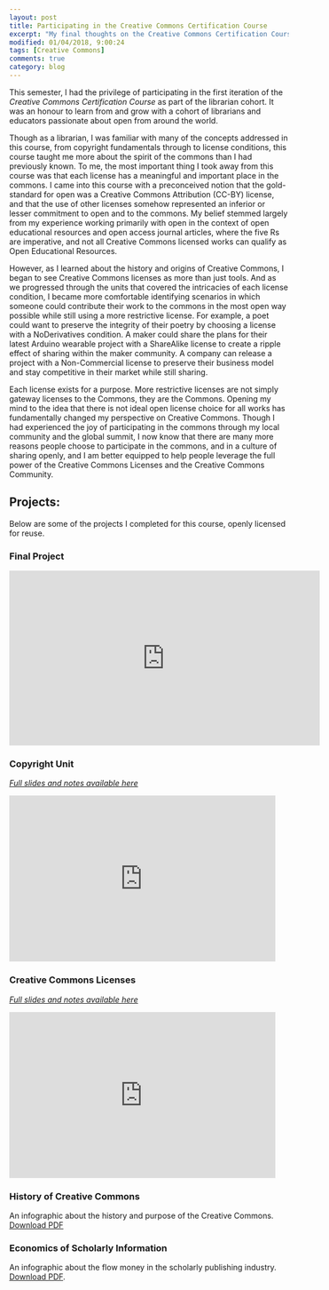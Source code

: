 ```yaml
---
layout: post
title: Participating in the Creative Commons Certification Course
excerpt: "My final thoughts on the Creative Commons Certification Course"
modified: 01/04/2018, 9:00:24
tags: [Creative Commons]
comments: true
category: blog
---
```


This semester, I had the privilege of participating in the first iteration of the *Creative Commons Certification Course* as part of the librarian cohort.  It was an honour to learn from and grow with a cohort of librarians and educators passionate about open from around the world. 

Though as a librarian, I was familiar with many of the concepts addressed in this course, from copyright fundamentals through to license conditions, this course taught me more about the spirit of the commons than I had previously known. To me, the most important thing I took away from this course was that each license has a meaningful and important place in the commons. I came into this course with a preconceived notion that the gold-standard for open was a Creative Commons Attribution (CC-BY) license, and that the use of other licenses somehow represented an inferior or lesser commitment to open and to the commons. My belief stemmed largely from my experience working primarily with open in the context of open educational resources and open access journal articles, where the five Rs are imperative, and not all Creative Commons licensed works can qualify as Open Educational Resources.

However, as I learned about the history and origins of Creative Commons, I began to see Creative Commons licenses as more than just tools. And as we progressed through the units that covered the intricacies of each license condition, I became more comfortable identifying scenarios in which someone could contribute their work to the commons in the most open way possible while still using a more restrictive license. For example, a poet could want to preserve the integrity of their poetry by choosing a license with a NoDerivatives condition. A maker could share the plans for their latest Arduino wearable project with a ShareAlike license to create a ripple effect of sharing within the maker community. A company can release a project with a Non-Commercial license to preserve their business model and stay competitive in their market while still sharing. 

Each license exists for a purpose. More restrictive licenses are not simply gateway licenses to the Commons, they are the Commons. Opening my mind to the idea that there is not ideal open license choice for all works has fundamentally changed my perspective on Creative Commons. Though I had experienced the joy of participating in the commons through my local community and the global summit, I now know that there are many more reasons people choose to participate in the commons, and in a culture of sharing openly, and I am better equipped to help people leverage the full power of the Creative Commons Licenses and the Creative Commons Community. 

## Projects:
Below are some of the projects I completed for this course, openly licensed for reuse. 

### Final Project
<iframe width="560" height="315" src="https://www.youtube.com/embed/ABq1jJ7cGq4" frameborder="0" allow="autoplay; encrypted-media" allowfullscreen></iframe>

### Copyright Unit
*[Full slides and notes available here](https://docs.google.com/presentation/d/1duCijmqCGgBIMGCcJCPiq1X6mw9m4pFycWdtO7Dlr8Q/edit?usp=sharing)* 

<iframe src="https://docs.google.com/presentation/d/e/2PACX-1vRuP26KNfJBqvwVrofsGTsWFGDaVwfXZpuhiFqPibxm345E8v1bSCSup7aaSew9poHfRcpj9zqlDh-v/embed?start=false&loop=false&delayms=3000" frameborder="0" width="480" height="299" allowfullscreen="true" mozallowfullscreen="true" webkitallowfullscreen="true"></iframe>

### Creative Commons Licenses
*[Full slides and notes available here](https://docs.google.com/presentation/d/1sIwQB9gLJL5MP3wMHTDkavgO7PyOYgNwEd25WCRpsmc/edit#slide=id.p)*

<iframe src="https://docs.google.com/presentation/d/e/2PACX-1vTJV2EFP6IqhLwhKBAa87jyTYqC1w98FVpLK_s8Jx3cX7vrkmRd52bDtkfb-fq7KMJr-5TPKi_JTo2v/embed?start=false&loop=false&delayms=3000" frameborder="0" width="480" height="299" allowfullscreen="true" mozallowfullscreen="true" webkitallowfullscreen="true"></iframe>

### History of Creative Commons

An infographic about the history and purpose of the Creative Commons. <a href="https://github.com/lillian-rigling/lillian-rigling.github.io/blob/master/images/CC%20Who%20What%20When%20Where%20and%20Why.pdf">Download PDF</a>
 
 
### Economics of Scholarly Information
An infographic about the flow money in the scholarly publishing industry. <a href="https://github.com/lillian-rigling/lillian-rigling.github.io/blob/master/images/The%20Economics%20of%20Scholarly%20Information.pdf">Download PDF</a>.</p>

